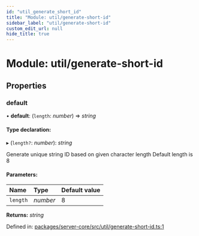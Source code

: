```yaml
---
id: "util_generate_short_id"
title: "Module: util/generate-short-id"
sidebar_label: "util/generate-short-id"
custom_edit_url: null
hide_title: true
---
```


# Module: util/generate-short-id

## Properties

### default

• **default**: (`length`: *number*) => *string*

#### Type declaration:

▸ (`length?`: *number*): *string*

Generate unique string ID based on given character length
Default length is 8

#### Parameters:

| Name | Type | Default value |
| :------ | :------ | :------ |
| `length` | *number* | 8 |

**Returns:** *string*

Defined in: [packages/server-core/src/util/generate-short-id.ts:1](https://github.com/xr3ngine/xr3ngine/blob/2d83606b6/packages/server-core/src/util/generate-short-id.ts#L1)
